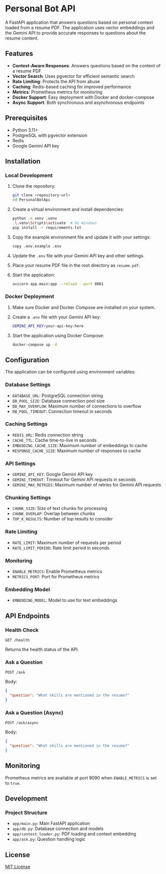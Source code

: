 # Personal Bot API

A FastAPI application that answers questions based on personal context loaded from a resume PDF. The application uses vector embeddings and the Gemini API to provide accurate responses to questions about the resume content.

## Features

- **Context-Aware Responses**: Answers questions based on the content of a resume PDF
- **Vector Search**: Uses pgvector for efficient semantic search
- **Rate Limiting**: Protects the API from abuse
- **Caching**: Redis-based caching for improved performance
- **Metrics**: Prometheus metrics for monitoring
- **Docker Support**: Easy deployment with Docker and docker-compose
- **Async Support**: Both synchronous and asynchronous endpoints

## Prerequisites

- Python 3.11+
- PostgreSQL with pgvector extension
- Redis
- Google Gemini API key

## Installation

### Local Development

1. Clone the repository:
   ```bash
   git clone <repository-url>
   cd PersonalBotApi
   ```

2. Create a virtual environment and install dependencies:
   ```bash
   python -m venv .venv
   .\.venv\Scripts\activate  # On Windows
   pip install -r requirements.txt
   ```

3. Copy the example environment file and update it with your settings:
   ```bash
   copy .env.example .env
   ```
   
4. Update the `.env` file with your Gemini API key and other settings.

5. Place your resume PDF file in the root directory as `resume.pdf`.

6. Start the application:
   ```bash
   uvicorn app.main:app --reload --port 8001
   ```

### Docker Deployment

1. Make sure Docker and Docker Compose are installed on your system.

2. Create a `.env` file with your Gemini API key:
   ```bash
   GEMINI_API_KEY=your-api-key-here
   ```

3. Start the application using Docker Compose:
   ```bash
   docker-compose up -d
   ```

## Configuration

The application can be configured using environment variables:

### Database Settings
- `DATABASE_URL`: PostgreSQL connection string
- `DB_POOL_SIZE`: Database connection pool size
- `DB_MAX_OVERFLOW`: Maximum number of connections to overflow
- `DB_POOL_TIMEOUT`: Connection timeout in seconds

### Caching Settings
- `REDIS_URL`: Redis connection string
- `CACHE_TTL`: Cache time-to-live in seconds
- `EMBEDDING_CACHE_SIZE`: Maximum number of embeddings to cache
- `RESPONSE_CACHE_SIZE`: Maximum number of responses to cache

### API Settings
- `GEMINI_API_KEY`: Google Gemini API key
- `GEMINI_TIMEOUT`: Timeout for Gemini API requests in seconds
- `GEMINI_MAX_RETRIES`: Maximum number of retries for Gemini API requests

### Chunking Settings
- `CHUNK_SIZE`: Size of text chunks for processing
- `CHUNK_OVERLAP`: Overlap between chunks
- `TOP_K_RESULTS`: Number of top results to consider

### Rate Limiting
- `RATE_LIMIT`: Maximum number of requests per period
- `RATE_LIMIT_PERIOD`: Rate limit period in seconds

### Monitoring
- `ENABLE_METRICS`: Enable Prometheus metrics
- `METRICS_PORT`: Port for Prometheus metrics

### Embedding Model
- `EMBEDDING_MODEL`: Model to use for text embeddings

## API Endpoints

### Health Check
```
GET /health
```
Returns the health status of the API.

### Ask a Question
```
POST /ask
```
Body:
```json
{
  "question": "What skills are mentioned in the resume?"
}
```

### Ask a Question (Async)
```
POST /ask/async
```
Body:
```json
{
  "question": "What skills are mentioned in the resume?"
}
```

## Monitoring

Prometheus metrics are available at port 9090 when `ENABLE_METRICS` is set to `true`.

## Development

### Project Structure

- `app/main.py`: Main FastAPI application
- `app/db.py`: Database connection and models
- `app/context_loader.py`: PDF loading and context embedding
- `app/ask.py`: Question handling logic

## License

[MIT License](LICENSE)